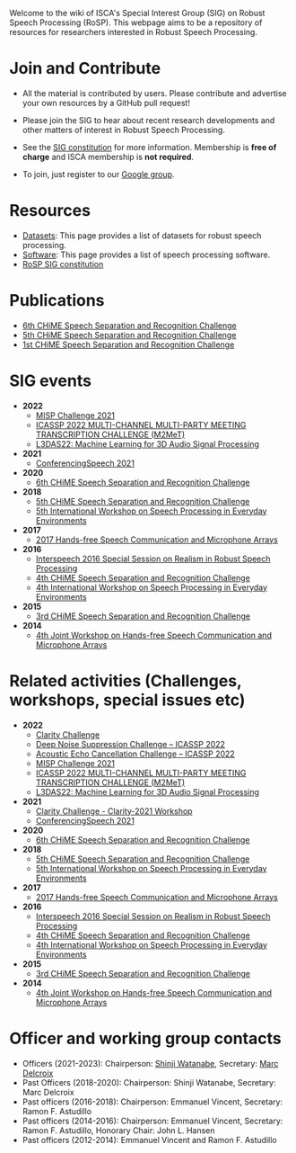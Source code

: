 Welcome to the wiki of ISCA's Special Interest Group (SIG) on Robust Speech Processing (RoSP). This webpage aims to be a repository of resources for researchers interested in Robust Speech Processing.

# Join and Contribute

* All the material is contributed by users. Please contribute and advertise your own resources by a GitHub pull request! 

* Please join the SIG to hear about recent research developments and other matters of interest in Robust Speech Processing. 

* See the [SIG constitution](https://isca-sig-rosp.github.io/ISCA-SIG-RoSP/constitution.html) for more information. Membership is **free of charge** and ISCA membership is **not required**.

* To join, just register to our [Google group](https://groups.google.com/forum/#!forum/rosp-sig).

<!-- You are also welcome to join our [LinkedIn](https://www.linkedin.com/groups/6744473/) group -->

# Resources

* [Datasets](/datasets.md): This page provides a list of datasets for robust speech processing.
* [Software](/software.md): This page provides a list of speech processing software.
* [RoSP SIG constitution](/constitution.md)

# Publications

* [6th CHiME Speech Separation and Recognition Challenge](https://www.isca-speech.org/archive/chime_2020/index.html)
* [5th CHiME Speech Separation and Recognition Challenge](https://www.isca-speech.org/archive/chime_2018/index.html)
* [1st CHiME Speech Separation and Recognition Challenge](https://www.isca-speech.org/archive/chime_2011/index.html)

# SIG events
* __2022__
    - [MISP Challenge 2021](https://mispchallenge.github.io/)
    - [ICASSP 2022 MULTI-CHANNEL MULTI-PARTY MEETING TRANSCRIPTION CHALLENGE (M2MeT)](https://www.alibabacloud.com/m2met-alimeeting)
    - [L3DAS22: Machine Learning for 3D Audio Signal Processing](https://www.l3das.com/icassp2022/)
* __2021__
    - [ConferencingSpeech 2021](https://tea-lab.qq.com/conferencingspeech-2021)
* __2020__
    - [6th CHiME Speech Separation and Recognition Challenge](https://chimechallenge.github.io/chime6/)
* __2018__
    - [5th CHiME Speech Separation and Recognition Challenge](http://spandh.dcs.shef.ac.uk/chime_challenge/)
    - [5th International Workshop on Speech Processing in Everyday Environments](http://spandh.dcs.shef.ac.uk/chime_workshop/)
* __2017__
    - [2017 Hands-free Speech Communication and Microphone Arrays](https://signalprocessingsociety.org/blog/hscma-2017-2017-hands-free-speech-communication-and-microphone-arrays)
* __2016__
    - [Interspeech 2016 Special Session on Realism in Robust Speech Processing](http://www.interspeech2016.org/Technical-Program)
    - [4th CHiME Speech Separation and Recognition Challenge](http://spandh.dcs.shef.ac.uk/chime_challenge/chime2016/)
    - [4th International Workshop on Speech Processing in Everyday Environments](http://spandh.dcs.shef.ac.uk/chime_workshop/chime2016/)
* __2015__
    - [3rd CHiME Speech Separation and Recognition Challenge](http://spandh.dcs.shef.ac.uk/chime_challenge/chime2015/)
* __2014__
    - [4th Joint Workshop on Hands-free Speech Communication and Microphone Arrays](http://hscma2014.inria.fr/)

# Related activities (Challenges, workshops, special issues etc)
* __2022__
    - [Clarity Challenge](https://claritychallenge.org/)
    - [Deep Noise Suppression Challenge – ICASSP 2022](https://www.microsoft.com/en-us/research/academic-program/deep-noise-suppression-challenge-icassp-2022/)
    - [Acoustic Echo Cancellation Challenge – ICASSP 2022](https://www.microsoft.com/en-us/research/academic-program/acoustic-echo-cancellation-challenge-icassp-2022/)
    - [MISP Challenge 2021](https://mispchallenge.github.io/)
    - [ICASSP 2022 MULTI-CHANNEL MULTI-PARTY MEETING TRANSCRIPTION CHALLENGE (M2MeT)](https://www.alibabacloud.com/m2met-alimeeting)
    - [L3DAS22: Machine Learning for 3D Audio Signal Processing](https://www.l3das.com/icassp2022/)
* __2021__
    - [Clarity Challenge - Clarity-2021 Workshop](https://claritychallenge.org/)
    - [ConferencingSpeech 2021](https://tea-lab.qq.com/conferencingspeech-2021)
* __2020__
    - [6th CHiME Speech Separation and Recognition Challenge](https://chimechallenge.github.io/chime6/)
* __2018__
    - [5th CHiME Speech Separation and Recognition Challenge](http://spandh.dcs.shef.ac.uk/chime_challenge/)
    - [5th International Workshop on Speech Processing in Everyday Environments](http://spandh.dcs.shef.ac.uk/chime_workshop/)
* __2017__
    - [2017 Hands-free Speech Communication and Microphone Arrays](https://signalprocessingsociety.org/blog/hscma-2017-2017-hands-free-speech-communication-and-microphone-arrays)
* __2016__
    - [Interspeech 2016 Special Session on Realism in Robust Speech Processing](http://www.interspeech2016.org/Technical-Program)
    - [4th CHiME Speech Separation and Recognition Challenge](http://spandh.dcs.shef.ac.uk/chime_challenge/chime2016/)
    - [4th International Workshop on Speech Processing in Everyday Environments](http://spandh.dcs.shef.ac.uk/chime_workshop/chime2016/)
* __2015__
    - [3rd CHiME Speech Separation and Recognition Challenge](http://spandh.dcs.shef.ac.uk/chime_challenge/chime2015/)
* __2014__
    - [4th Joint Workshop on Hands-free Speech Communication and Microphone Arrays](http://hscma2014.inria.fr/)


# Officer and working group contacts

- Officers (2021-2023): Chairperson: [Shinji Watanabe](mailto:shinjiw@ieee.org), Secretary: [Marc Delcroix](mailto:marc.delcroix@ieee.org)
- Past Officers (2018-2020): Chairperson: Shinji Watanabe, Secretary: Marc Delcroix
- Past officers (2016-2018): Chairperson: Emmanuel Vincent, Secretary: Ramon F. Astudillo
- Past officers (2014-2016): Chairperson: Emmanuel Vincent, Secretary: Ramon F. Astudillo, Honorary Chair: John L. Hansen
- Past officers (2012-2014): Emmanuel Vincent and Ramon F. Astudillo
